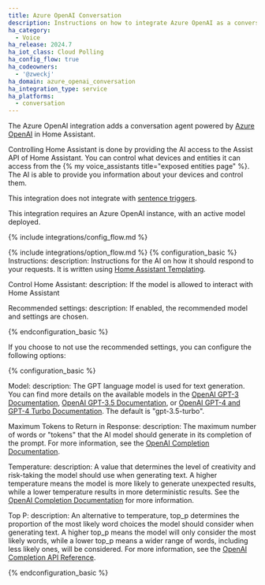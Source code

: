 ```yaml
---
title: Azure OpenAI Conversation
description: Instructions on how to integrate Azure OpenAI as a conversation agent
ha_category:
  - Voice
ha_release: 2024.7
ha_iot_class: Cloud Polling
ha_config_flow: true
ha_codeowners:
  - '@zweckj'
ha_domain: azure_openai_conversation
ha_integration_type: service
ha_platforms:
  - conversation
---
```


The Azure OpenAI integration adds a conversation agent powered by [Azure OpenAI](https://azure.microsoft.com/en-us/products/ai-services/openai-service) in Home Assistant.

Controlling Home Assistant is done by providing the AI access to the Assist API of Home Assistant. You can control what devices and entities it can access from the {% my voice_assistants title="exposed entities page" %}. The AI is able to provide you information about your devices and control them.

This integration does not integrate with [sentence triggers](/docs/automation/trigger/#sentence-trigger).

This integration requires an Azure OpenAI instance, with an active model deployed.

{% include integrations/config_flow.md %}

{% include integrations/option_flow.md %}
{% configuration_basic %}
Instructions:
  description: Instructions for the AI on how it should respond to your requests. It is written using [Home Assistant Templating](/docs/configuration/templating/).

Control Home Assistant:
  description: If the model is allowed to interact with Home Assistant

Recommended settings:
  description: If enabled, the recommended model and settings are chosen.

{% endconfiguration_basic %}

If you choose to not use the recommended settings, you can configure the following options:

{% configuration_basic %}

Model:
  description: The GPT language model is used for text generation. You can find more details on the available models in the [OpenAI GPT-3 Documentation](https://platform.openai.com/docs/models/gpt-3), [OpenAI GPT-3.5 Documentation](https://platform.openai.com/docs/models/gpt-3-5), or [OpenAI GPT-4 and GPT-4 Turbo Documentation](https://platform.openai.com/docs/models/gpt-4-and-gpt-4-turbo). The default is "gpt-3.5-turbo".

Maximum Tokens to Return in Response:
  description: The maximum number of words or "tokens" that the AI model should generate in its completion of the prompt. For more information, see the [OpenAI Completion Documentation](https://platform.openai.com/docs/guides/completion/introduction).

Temperature:
  description: A value that determines the level of creativity and risk-taking the model should use when generating text. A higher temperature means the model is more likely to generate unexpected results, while a lower temperature results in more deterministic results. See the [OpenAI Completion Documentation](https://platform.openai.com/docs/guides/completion/introduction) for more information.

Top P:
  description: An alternative to temperature, top_p determines the proportion of the most likely word choices the model should consider when generating text. A higher top_p means the model will only consider the most likely words, while a lower top_p means a wider range of words, including less likely ones, will be considered. For more information, see the [OpenAI Completion API Reference](https://platform.openai.com/docs/api-reference/completions/create#completions/create-top_p).

{% endconfiguration_basic %}
